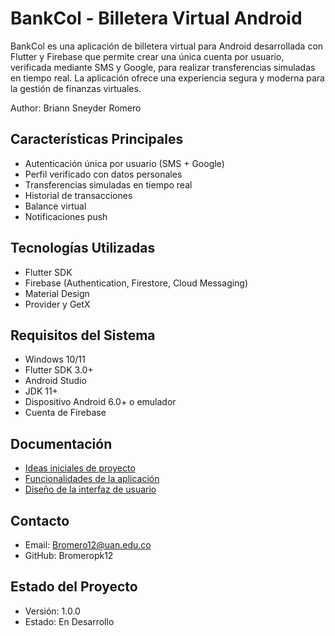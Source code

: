 # BankCol - Billetera Virtual Android

BankCol es una aplicación de billetera virtual para Android desarrollada con Flutter y Firebase que permite crear una única cuenta por usuario, verificada mediante SMS y Google, para realizar transferencias simuladas en tiempo real. La aplicación ofrece una experiencia segura y moderna para la gestión de finanzas virtuales.

Author: Briann Sneyder Romero

## Características Principales
- Autenticación única por usuario (SMS + Google)
- Perfil verificado con datos personales
- Transferencias simuladas en tiempo real
- Historial de transacciones
- Balance virtual
- Notificaciones push

## Tecnologías Utilizadas
- Flutter SDK
- Firebase (Authentication, Firestore, Cloud Messaging)
- Material Design
- Provider y GetX

## Requisitos del Sistema
- Windows 10/11
- Flutter SDK 3.0+
- Android Studio
- JDK 11+
- Dispositivo Android 6.0+ o emulador
- Cuenta de Firebase

## Documentación
- [Ideas iniciales de proyecto](docs/ideas.md)
- [Funcionalidades de la aplicación](docs/funcionalidades.md)
- [Diseño de la interfaz de usuario](docs/ui.md)

## Contacto
- Email: Bromero12@uan.edu.co
- GitHub: Bromeropk12

## Estado del Proyecto
- Versión: 1.0.0
- Estado: En Desarrollo